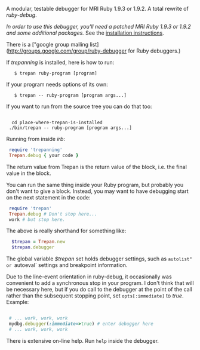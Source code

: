 A modular, testable debugger for MRI Ruby 1.9.3 or 1.9.2. A total rewrite of *ruby-debug*.

_In order to use this debugger, you'll need a patched MRI Ruby 1.9.3 or 1.9.2 and some additional packages._ See the [installation instructions](https://github.com/rocky/rb-trepanning/wiki/How-to-Install-rb-trepanning).

There is a ["google group mailing list](http://groups.google.com/group/ruby-debugger for Ruby debuggers.)

If *trepanning* is installed, here is how to run:

```console
   $ trepan ruby-program [program]
```

If your program needs options of its own:

```console
   $ trepan -- ruby-program [program args...]
```

If you want to run from the source tree you can do that too:

```console

  cd place-where-trepan-is-installed
 ./bin/trepan -- ruby-program [program args...]
```

Running from inside *irb*:

```ruby
 require 'trepanning' 
 Trepan.debug { your code }
```

The return value from Trepan is the return value of the block, i.e. the final value in the block.

You can run the same thing inside your Ruby program, but probably you don't want to give a block. Instead, you may want to have debugging start on the next statement in the code:

```ruby
 require 'trepan' 
 Trepan.debug # Don't stop here...
 work # but stop here.
```

The above is really shorthand for something like:

```ruby
  $trepan = Trepan.new
  $trepan.debugger
```

The global variable *$trepan* set holds debugger settings, such as `autolist" or `autoeval` settings and breakpoint information.

Due to the line-event orientation in ruby-debug, it occasionally was convenient to add a synchronous stop in your program. I don't think that will be necessary here, but if you do call to the debugger at the point of the call rather than the subsequent stopping point, set `opts[:immediate]` to *true*. Example:

```ruby

 # ... work, work, work 
 mydbg.debugger(:immediate=>true) # enter debugger here 
 # ... work, work, work
```

There is extensive on-line help. Run `help` inside the debugger.
